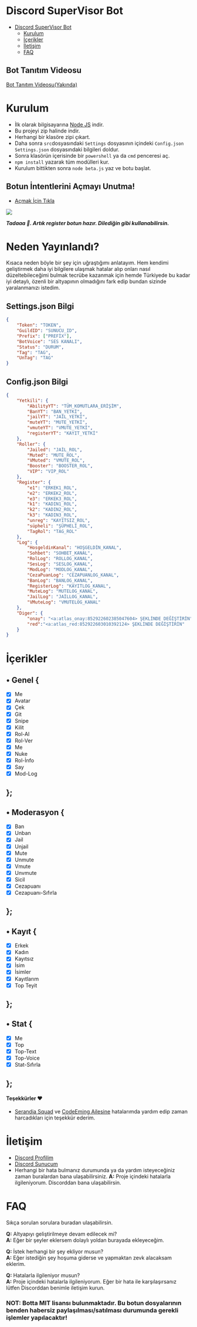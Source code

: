 # Discord SuperVisor Bot


 - [Discord SuperVisor Bot](https://github.com/beT4w/bet4SuperVisor)
      - [Kurulum](#kurulum)
      - [İçerikler](#İçerikler)
      - [İletişim](#İletişim)
      - [FAQ](#faq)

 ## Bot Tanıtım Videosu
 [Bot Tanıtım Videosu(Yakında)]()


# Kurulum
* İlk olarak bilgisayarına [Node JS](https://nodejs.org/en/) indir.
* Bu projeyi zip halinde indir.
* Herhangi bir klasöre zipi çıkart.
* Daha sonra `src`dosyasındaki `Settings` dosyasının içindeki `Config.json` `Settings.json` dosyasındaki bilgileri doldur.
* Sonra klasörün içerisinde bir `powershell` ya da `cmd` penceresi aç.
* ```npm install``` yazarak tüm modülleri kur.
* Kurulum bittikten sonra ```node beta.js``` yaz ve botu başlat.


## Botun İntentlerini Açmayı Unutma!
* [Açmak İçin Tıkla](https://discord.com/developers/applications)
<img src="https://cdn.discordapp.com/attachments/818953120452575322/851116463166849054/3P4KKB.png"/>

***Tadaaa 🎉. Artık register botun hazır. Dilediğin gibi kullanabilirsin.***


# Neden Yayınlandı?
 Kısaca neden böyle bir şey için uğraştığımı anlatayım. Hem kendimi geliştirmek daha iyi bilgilere ulaşmak hatalar alıp onları nasıl düzeltebileceğimi bulmak tecrübe kazanmak için hemde Türkiyede bu kadar iyi detaylı, özenli bir altyapının olmadığını fark edip bundan sizinde yaralanmanızı istedim.


## Settings.json Bilgi

```json
{
    "Token": "TOKEN",
    "GuildID": "SUNUCU_ID",
    "Prefix": ["PREFİX"],
    "BotVoice": "SES KANALI",
    "Status": "DURUM",
    "Tag": "TAG",
    "UnTag": "TAG"
}
```

## Config.json Bilgi

```json
{
    "Yetkili": {
        "AbilityYT": "TÜM_KOMUTLARA_ERİŞİM",
        "BanYT": "BAN_YETKİ",
        "jailYT": "JAİL_YETKİ",
        "muteYT": "MUTE_YETKİ",
        "vmuteYT": "VMUTE_YETKİ",
        "registerYT": "KAYIT_YETKİ"
    },
    "Roller": {
        "Jailed": "JAİL_ROL",
        "Muted": "MUTE_ROL",
        "VMuted": "VMUTE_ROL",
        "Booster": "BOOSTER_ROL",
        "VIP": "VIP_ROL"
    },
    "Register": {
        "e1": "ERKEK1_ROL",
        "e2": "ERKEK2_ROL",
        "e3": "ERKEK3_ROL",
        "k1": "KADIN1_ROL",
        "k2": "KADIN2_ROL",
        "k3": "KADIN3_ROL",
        "unreg": "KAYITSIZ_ROL",
        "süpheli": "ŞÜPHELİ_ROL",
        "TagRol": "TAG_ROL"
    },
    "Log": {
        "HosgeldinKanal": "HOŞGELDİN_KANAL",
        "Sohbet": "SOHBET_KANAL",
        "RolLog": "ROLLOG_KANAL",
        "SesLog": "SESLOG_KANAL",
        "ModLog": "MODLOG_KANAL",
        "CezaPuanLog": "CEZAPUANLOG_KANAL",
        "BanLog": "BANLOG_KANAL",
        "RegisterLog": "KAYITLOG_KANAL",
        "MuteLog": "MUTELOG_KANAL",
        "JailLog": "JAİLLOG_KANAL",
        "VMuteLog": "VMUTELOG_KANAL"
    },
    "Diger": {
        "onay": "<a:atlas_onay:852922602385047604> ŞEKLİNDE DEĞİŞTİRİN",
        "red":"<a:atlas_red:852922603010392124> ŞEKLİNDE DEĞİŞTİRİN"
    }
}
```


# İçerikler

## • Genel {
  - [x] Me
  - [x] Avatar  
  - [x] Çek 
  - [x] Git
  - [x] Snipe
  - [x] Kilit
  - [x] Rol-Al
  - [x] Rol-Ver
  - [x] Me
  - [x] Nuke
  - [x] Rol-İnfo
  - [x] Say
  - [x] Mod-Log
## };
## • Moderasyon {
  - [x] Ban
  - [x] Unban
  - [x] Jail
  - [x] Unjail
  - [x] Mute
  - [x] Unmute
  - [x] Vmute
  - [x] Unvmute
  - [x] Sicil
  - [x] Cezapuanı
  - [x] Cezapuanı-Sıfırla
## };
## • Kayıt {
  - [x] Erkek
  - [x] Kadın
  - [x] Kayıtsız
  - [x] İsim
  - [x] İsimler
  - [x] Kayıtlarım
  - [x] Top Teyit
## };
## • Stat {
  - [x] Me
  - [x] Top
  - [x] Top-Text
  - [x] Top-Voice
  - [x] Stat-Sıfırla
## };

#### Teşekkürler ❤️
 - [Serandia Squad](https://discord.com/invite/serendia) ve [CodeEming Ailesine](https://discord.gg/fYm5Pj97js) hatalarımda yardım edip zaman harcadıkları için teşekkür ederim.

# İletişim
* [Discord Profilim](https://discord.com/users/852615172673503262)
* [Discord Sunucum](https://discord.gg/58UAMVJTSH)
* Herhangi bir hata bulmanız durumunda ya da yardım isteyeceğiniz zaman buralardan bana ulaşabilirsiniz.
**A:** Proje içindeki hatalarla ilgileniyorum. Discorddan bana ulaşabilirsin.

# FAQ
Sıkça sorulan sorulara buradan ulaşabilirsin.

**Q:** Altyapıyı geliştirilmeye devam edilecek mi?<br />
**A:** Eğer bir şeyler eklersem dolaylı yoldan burayada ekleyeceğim.

**Q:** İstek herhangi bir şey ekliyor musun?<br />
**A:** Eğer istediğin şey hoşuma giderse ve yapmaktan zevk alacaksam eklerim.

**Q:** Hatalarla ilgileniyor musun?<br />
**A:** Proje içindeki hatalarla ilgileniyorum. Eğer bir hata ile karşılaşırsanız lütfen Discorddan benimle iletişim kurun. 


### NOT: Botta MIT lisansı bulunmaktadır. Bu botun dosyalarının benden habersiz paylaşılması/satılması durumunda gerekli işlemler yapılacaktır!
